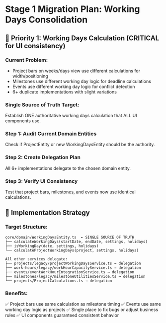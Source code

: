 # Stage 1 Migration Plan: Working Days Consolidation

## 🎯 Priority 1: Working Days Calculation (CRITICAL for UI consistency)

### Current Problem:
- Project bars on weeks/days view use different calculations for width/positioning
- Milestones use different working day logic for deadline calculations  
- Events use different working day logic for conflict detection
- 6+ duplicate implementations with slight variations

### Single Source of Truth Target:
Establish ONE authoritative working days calculation that ALL UI components use.

### Step 1: Audit Current Domain Entities
Check if ProjectEntity or new WorkingDaysEntity should be the authority.

### Step 2: Create Delegation Plan
All 6+ implementations delegate to the chosen domain entity.

### Step 3: Verify UI Consistency  
Test that project bars, milestones, and events now use identical calculations.

## 🔧 Implementation Strategy

### Target Structure:
```
core/domain/WorkingDaysEntity.ts  ← SINGLE SOURCE OF TRUTH
├── calculateWorkingDays(startDate, endDate, settings, holidays)
├── isWorkingDay(date, settings, holidays)  
└── calculateProjectWorkingDays(project, settings, holidays)

All other services delegate:
├── projects/legacy/projectWorkingDaysService.ts → delegation
├── work-hours/legacy/workHourCapacityService.ts → delegation
├── events/eventWorkHourIntegrationService.ts → delegation
├── milestones/legacy/milestoneUtilitiesService.ts → delegation
└── projects/ProjectCalculations.ts → delegation
```

### Benefits:
✅ Project bars use same calculation as milestone timing
✅ Events use same working day logic as projects
✅ Single place to fix bugs or adjust business rules
✅ UI components guaranteed consistent behavior

